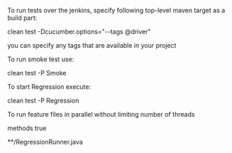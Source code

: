 To run tests over the jenkins, specify following top-level maven target as a build part:


clean test -Dcucumber.options="--tags @driver"


you can specify any tags that are available in your project

To run smoke test use:

clean test -P Smoke

To start Regression execute:

clean test -P Regression

To run feature files in parallel without limiting number of threads
 
 <parallel>methods</parallel>
  <useUnlimitedThreads>true</useUnlimitedThreads>
  <includes>
  <!-- for  run class or classes-->
  <include>**/RegressionRunner.java</include>
  </includes>